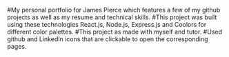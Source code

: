 #My personal portfolio for James Pierce which features a few of my github projects as well as my resume and technical skills.
#This project was built using these technologies React.js, Node.js, Express.js and Coolors for different color palettes.
#This project as made with myself and tutor.
#Used github and LinkedIn icons that are clickable to open the corresponding pages.
